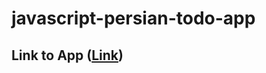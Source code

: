 # javascript-persian-todo-app
## Link to App ([Link](https://sanaz-git.github.io/javascript-persian-todo-app/))
